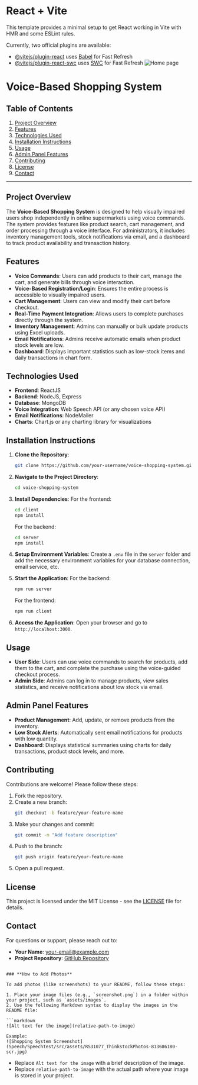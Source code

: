 # React + Vite

This template provides a minimal setup to get React working in Vite with HMR and some ESLint rules.

Currently, two official plugins are available:

- [@vitejs/plugin-react](https://github.com/vitejs/vite-plugin-react/blob/main/packages/plugin-react/README.md) uses [Babel](https://babeljs.io/) for Fast Refresh
- [@vitejs/plugin-react-swc](https://github.com/vitejs/vite-plugin-react-swc) uses [SWC](https://swc.rs/) for Fast Refresh
![Home page](src/assets/homepg.jpg)


# **Voice-Based Shopping System**

## **Table of Contents**
1. [Project Overview](#project-overview)
2. [Features](#features)
3. [Technologies Used](#technologies-used)
4. [Installation Instructions](#installation-instructions)
5. [Usage](#usage)
6. [Admin Panel Features](#admin-panel-features)
7. [Contributing](#contributing)
8. [License](#license)
9. [Contact](#contact)

---

## **Project Overview**
The **Voice-Based Shopping System** is designed to help visually impaired users shop independently in online supermarkets using voice commands. The system provides features like product search, cart management, and order processing through a voice interface. For administrators, it includes inventory management tools, stock notifications via email, and a dashboard to track product availability and transaction history.

## **Features**
- **Voice Commands**: Users can add products to their cart, manage the cart, and generate bills through voice interaction.
- **Voice-Based Registration/Login**: Ensures the entire process is accessible to visually impaired users.
- **Cart Management**: Users can view and modify their cart before checkout.
- **Real-Time Payment Integration**: Allows users to complete purchases directly through the system.
- **Inventory Management**: Admins can manually or bulk update products using Excel uploads.
- **Email Notifications**: Admins receive automatic emails when product stock levels are low.
- **Dashboard**: Displays important statistics such as low-stock items and daily transactions in chart form.

## **Technologies Used**
- **Frontend**: ReactJS
- **Backend**: NodeJS, Express
- **Database**: MongoDB
- **Voice Integration**: Web Speech API (or any chosen voice API)
- **Email Notifications**: NodeMailer
- **Charts**: Chart.js or any charting library for visualizations

## **Installation Instructions**
1. **Clone the Repository**:
   ```bash
   git clone https://github.com/your-username/voice-shopping-system.git
   ```
2. **Navigate to the Project Directory**:
   ```bash
   cd voice-shopping-system
   ```
3. **Install Dependencies**:
   For the frontend:
   ```bash
   cd client
   npm install
   ```
   For the backend:
   ```bash
   cd server
   npm install
   ```
4. **Setup Environment Variables**: Create a `.env` file in the `server` folder and add the necessary environment variables for your database connection, email service, etc.

5. **Start the Application**:
   For the backend:
   ```bash
   npm run server
   ```
   For the frontend:
   ```bash
   npm run client
   ```

6. **Access the Application**: Open your browser and go to `http://localhost:3000`.

## **Usage**
- **User Side**: Users can use voice commands to search for products, add them to the cart, and complete the purchase using the voice-guided checkout process.
- **Admin Side**: Admins can log in to manage products, view sales statistics, and receive notifications about low stock via email.

## **Admin Panel Features**
- **Product Management**: Add, update, or remove products from the inventory.
- **Low Stock Alerts**: Automatically sent email notifications for products with low quantity.
- **Dashboard**: Displays statistical summaries using charts for daily transactions, product stock levels, and more.

## **Contributing**
Contributions are welcome! Please follow these steps:
1. Fork the repository.
2. Create a new branch:
   ```bash
   git checkout -b feature/your-feature-name
   ```
3. Make your changes and commit:
   ```bash
   git commit -m "Add feature description"
   ```
4. Push to the branch:
   ```bash
   git push origin feature/your-feature-name
   ```
5. Open a pull request.

## **License**
This project is licensed under the MIT License - see the [LICENSE](LICENSE) file for details.

## **Contact**
For questions or support, please reach out to:
- **Your Name**: your-email@example.com
- **Project Repository**: [GitHub Repository](https://github.com/your-username/voice-shopping-system)
```

### **How to Add Photos**

To add photos (like screenshots) to your README, follow these steps:

1. Place your image files (e.g., `screenshot.png`) in a folder within your project, such as `assets/images`.
2. Use the following Markdown syntax to display the images in the README file:

```markdown
![Alt text for the image](relative-path-to-image)

Example:
![Shopping System Screenshot](Speech/SpeechTest/src/assets/RS31077_ThinkstockPhotos-813686180-scr.jpg)
```

- Replace `Alt text for the image` with a brief description of the image.
- Replace `relative-path-to-image` with the actual path where your image is stored in your project.